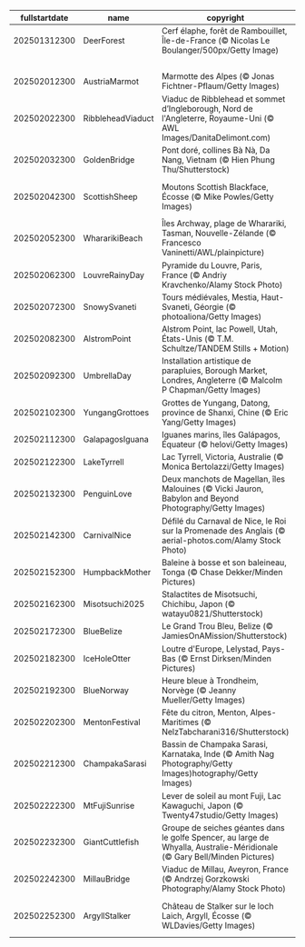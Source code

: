 |fullstartdate|name|copyright|title|image|
|--|--|--|--|--|
202501312300|DeerForest|Cerf élaphe, forêt de Rambouillet,  Île-de-France (© Nicolas Le Boulanger/500px/Getty Image)|La noblesse du cerf|![](/fr-FR/2025/02/202501312300DeerForest.jpg)|
||||![](/fr-FR/2025/02/.jpg)|
202502012300|AustriaMarmot|Marmotte des Alpes (© Jonas Fichtner-Pflaum/Getty Images)|Peu importe le temps|![](/fr-FR/2025/02/202502012300AustriaMarmot.jpg)|
202502022300|RibbleheadViaduct|Viaduc de Ribblehead et sommet d’Ingleborough, Nord de l'Angleterre, Royaume-Uni (© AWL Images/DanitaDelimont.com)|Relier le passé, pierre par pierre|![](/fr-FR/2025/02/202502022300RibbleheadViaduct.jpg)|
202502032300|GoldenBridge|Pont doré, collines Bà Nà, Da Nang, Vietnam (© Hien Phung Thu/Shutterstock)|Une balade au-dessus des nuages|![](/fr-FR/2025/02/202502032300GoldenBridge.jpg)|
202502042300|ScottishSheep|Moutons Scottish Blackface, Écosse (© Mike Powles/Getty Images)|Des bêêh-liers pas comme les autres|![](/fr-FR/2025/02/202502042300ScottishSheep.jpg)|
202502052300|WhararikiBeach|Îles Archway, plage de Wharariki, Tasman, Nouvelle-Zélande (© Francesco Vaninetti/AWL/plainpicture)|Reflets d'un héritage national|![](/fr-FR/2025/02/202502052300WhararikiBeach.jpg)|
202502062300|LouvreRainyDay|Pyramide du Louvre, Paris, France (© Andriy Kravchenko/Alamy Stock Photo)|Passé et présent en miroir|![](/fr-FR/2025/02/202502062300LouvreRainyDay.jpg)|
202502072300|SnowySvaneti|Tours médiévales, Mestia, Haut-Svaneti, Géorgie (© photoaliona/Getty Images)|Figé dans le temps|![](/fr-FR/2025/02/202502072300SnowySvaneti.jpg)|
202502082300|AlstromPoint|Alstrom Point, lac Powell, Utah, États-Unis (© T.M. Schultze/TANDEM Stills + Motion)|Un point de vue à ne pas perdre !|![](/fr-FR/2025/02/202502082300AlstromPoint.jpg)|
202502092300|UmbrellaDay|Installation artistique de parapluies, Borough Market, Londres, Angleterre (© Malcolm P Chapman/Getty Images)|Un p’tit coin d’parapluie...|![](/fr-FR/2025/02/202502092300UmbrellaDay.jpg)|
202502102300|YungangGrottoes|Grottes de Yungang, Datong, province de Shanxi, Chine (© Eric Yang/Getty Images)|Le regard attentif de l'Histoire|![](/fr-FR/2025/02/202502102300YungangGrottoes.jpg)|
202502112300|GalapagosIguana|Iguanes marins, îles Galápagos, Équateur (© helovi/Getty Images)|La théorie de Darwin|![](/fr-FR/2025/02/202502112300GalapagosIguana.jpg)|
202502122300|LakeTyrrell|Lac Tyrrell, Victoria, Australie (© Monica Bertolazzi/Getty Images)|Le sel de la Terre|![](/fr-FR/2025/02/202502122300LakeTyrrell.jpg)|
202502132300|PenguinLove|Deux manchots de Magellan, îles Malouines (© Vicki Jauron, Babylon and Beyond Photography/Getty Images)|Regardez ces tourtereaux|![](/fr-FR/2025/02/202502132300PenguinLove.jpg)|
202502142300|CarnivalNice|Défilé du Carnaval de Nice, le Roi sur la Promenade des Anglais (© aerial-photos.com/Alamy Stock Photo)|C'est toute une parade !|![](/fr-FR/2025/02/202502142300CarnivalNice.jpg)|
202502152300|HumpbackMother|Baleine à bosse et son baleineau, Tonga (© Chase Dekker/Minden Pictures)|Protégeons les géants de l’océan|![](/fr-FR/2025/02/202502152300HumpbackMother.jpg)|
202502162300|Misotsuchi2025|Stalactites de Misotsuchi, Chichibu, Japon (© watayu0821/Shutterstock)|Une beauté glaçante|![](/fr-FR/2025/02/202502162300Misotsuchi2025.jpg)|
202502172300|BlueBelize|Le Grand Trou Bleu, Belize (© JamiesOnAMission/Shutterstock)|Le Grand Bleu|![](/fr-FR/2025/02/202502172300BlueBelize.jpg)|
202502182300|IceHoleOtter|Loutre d'Europe, Lelystad, Pays-Bas (© Ernst Dirksen/Minden Pictures)|Je nage loutrement bien !|![](/fr-FR/2025/02/202502182300IceHoleOtter.jpg)|
202502192300|BlueNorway|Heure bleue à Trondheim, Norvège (© Jeanny Mueller/Getty Images)|Bleu comme la Norvège|![](/fr-FR/2025/02/202502192300BlueNorway.jpg)|
202502202300|MentonFestival|Fête du citron, Menton, Alpes-Maritimes (© NelzTabcharani316/Shutterstock)|Si on vous donne des citrons...|![](/fr-FR/2025/02/202502202300MentonFestival.jpg)|
202502212300|ChampakaSarasi|Bassin de Champaka Sarasi, Karnataka, Inde (© Amith Nag Photography/Getty Images)hotography/Getty Images)|Une histoire d’eau|![](/fr-FR/2025/02/202502212300ChampakaSarasi.jpg)|
202502222300|MtFujiSunrise|Lever de soleil au mont Fuji, Lac Kawaguchi, Japon (© Twenty47studio/Getty Images)|L'appel du mont Fuji|![](/fr-FR/2025/02/202502222300MtFujiSunrise.jpg)|
202502232300|GiantCuttlefish|Groupe de seiches géantes dans le golfe Spencer, au large de Whyalla, Australie-Méridionale (© Gary Bell/Minden Pictures)|Des seiches archi seiches|![](/fr-FR/2025/02/202502232300GiantCuttlefish.jpg)|
202502242300|MillauBridge|Viaduc de Millau, Aveyron, France (© Andrzej Gorzkowski Photography/Alamy Stock Photo)|Un géant dans les nuages|![](/fr-FR/2025/02/202502242300MillauBridge.jpg)|
202502252300|ArgyllStalker|Château de Stalker sur le loch Laich, Argyll, Écosse (© WLDavies/Getty Images)|Les mystères voilés du loch|![](/fr-FR/2025/02/202502252300ArgyllStalker.jpg)|
